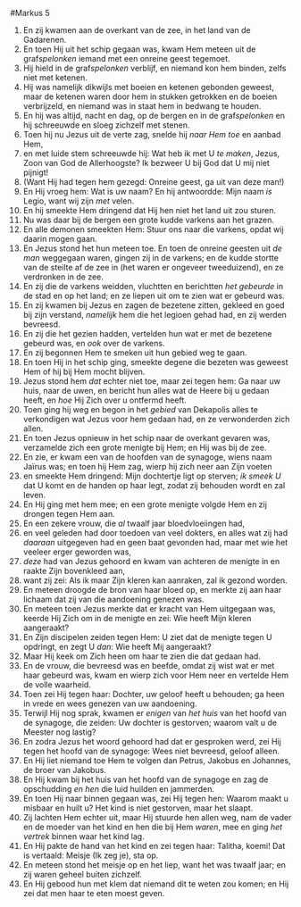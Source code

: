 #Markus 5
1. En zij kwamen aan de overkant van de zee, in het land van de Gadarenen.
2. En toen Hij uit het schip gegaan was, kwam Hem meteen uit de graf*spelonken* iemand met een onreine geest tegemoet.
3. Hij hield in de graf*spelonken* verblijf, en niemand kon hem binden, zelfs niet met ketenen.
4. Hij was namelijk dikwijls met boeien en ketenen gebonden geweest, maar de ketenen waren door hem in stukken getrokken en de boeien verbrijzeld, en niemand was in staat hem in bedwang te houden.
5. En hij was altijd, nacht en dag, op de bergen en in de graf*spelonken* en hij schreeuwde en sloeg zichzelf met stenen.
6. Toen hij nu Jezus uit de verte zag, snelde hij *naar Hem toe* en aanbad Hem,
7. en met luide stem schreeuwde hij: Wat heb ik met U *te maken*, Jezus, Zoon van God de Allerhoogste? Ik bezweer U bij God dat U mij niet pijnigt!
8. (Want Hij had tegen hem gezegd: Onreine geest, ga uit van deze man!)
9. En Hij vroeg hem: Wat is uw naam? En hij antwoordde: Mijn naam *is* Legio, want wij zijn *met* velen.
10. En hij smeekte Hem dringend dat Hij hen niet het land uit zou sturen.
11. Nu was daar bij de bergen een grote kudde varkens aan het grazen.
12. En alle demonen smeekten Hem: Stuur ons naar die varkens, opdat wij daarin mogen gaan.
13. En Jezus stond het hun meteen toe. En toen de onreine geesten uit *de man* weggegaan waren, gingen zij in de varkens; en de kudde stortte van de steilte af de zee in (het waren er ongeveer tweeduizend), en ze verdronken in de zee.
14. En zij die de varkens weidden, vluchtten en berichtten *het gebeurde* in de stad en op het land; en ze liepen uit om te zien wat er gebeurd was.
15. En zij kwamen bij Jezus en zagen de bezetene zitten, gekleed en goed bij zijn verstand, *namelijk* hem die het legioen gehad had, en zij werden bevreesd.
16. En zij die het gezien hadden, vertelden hun wat er met de bezetene gebeurd was, en *ook* over de varkens.
17. En zij begonnen Hem te smeken uit hun gebied weg te gaan.
18. En toen Hij in het schip ging, smeekte degene die bezeten was geweest Hem of hij bij Hem mocht blijven.
19. Jezus stond hem *dat* echter niet toe, maar zei tegen hem: Ga naar uw huis, naar de uwen, en bericht hun alles wat de Heere bij u gedaan heeft, en *hoe* Hij Zich over u ontfermd heeft.
20. Toen ging hij weg en begon in het *gebied* van Dekapolis alles te verkondigen wat Jezus voor hem gedaan had, en ze verwonderden zich allen.
21. En toen Jezus opnieuw in het schip naar de overkant gevaren was, verzamelde zich een grote menigte bij Hem; en Hij was bij de zee.
22. En zie, er kwam een van de hoofden van de synagoge, wiens naam Jaïrus was; en toen hij Hem zag, wierp hij zich neer aan Zijn voeten
23. en smeekte Hem dringend: Mijn dochtertje ligt op sterven; *ik smeek U* dat U komt en de handen op haar legt, zodat zij behouden wordt en zal leven.
24. En Hij ging met hem mee; en een grote menigte volgde Hem en zij drongen tegen Hem aan.
25. En een zekere vrouw, die *al* twaalf jaar bloedvloeiingen had,
26. en veel geleden had door toedoen van veel dokters, en alles wat zij had *daaraan* uitgegeven had en geen baat gevonden had, maar met wie het veeleer erger geworden was,
27. *deze* had van Jezus gehoord en kwam van achteren de menigte in en raakte Zijn bovenkleed aan,
28. want zij zei: Als ik maar Zijn kleren kan aanraken, zal ik gezond worden.
29. En meteen droogde de bron van haar bloed op, en merkte zij aan haar lichaam dat zij van die aandoening genezen was.
30. En meteen toen Jezus merkte dat er kracht van Hem uitgegaan was, keerde Hij Zich om in de menigte en zei: Wie heeft Mijn kleren aangeraakt?
31. En Zijn discipelen zeiden tegen Hem: U ziet dat de menigte tegen U opdringt, en zegt U *dan*: Wie heeft Mij aangeraakt?
32. Maar Hij keek om Zich heen om haar te zien die dat gedaan had.
33. En de vrouw, die bevreesd was en beefde, omdat zij wist wat er met haar gebeurd was, kwam en wierp zich voor Hem neer en vertelde Hem de volle waarheid.
34. Toen zei Hij tegen haar: Dochter, uw geloof heeft u behouden; ga heen in vrede en wees genezen van uw aandoening.
35. Terwijl Hij nog sprak, kwamen er *enigen* van *het huis* van het hoofd van de synagoge, die zeiden: Uw dochter is gestorven; waarom valt u de Meester nog lastig?
36. En zodra Jezus het woord gehoord had dat er gesproken werd, zei Hij tegen het hoofd van de synagoge: Wees niet bevreesd, geloof alleen.
37. En Hij liet niemand toe Hem te volgen dan Petrus, Jakobus en Johannes, de broer van Jakobus.
38. En Hij kwam bij het huis van het hoofd van de synagoge en zag de opschudding *en hen* die luid huilden en jammerden.
39. En toen Hij naar binnen gegaan was, zei Hij tegen hen: Waarom maakt u misbaar en huilt u? Het kind is niet gestorven, maar het slaapt.
40. Zij lachten Hem echter uit, maar Hij stuurde hen allen weg, nam de vader en de moeder van het kind en hen die bij Hem *waren*, mee en ging *het vertrek* binnen waar het kind lag.
41. En Hij pakte de hand van het kind en zei tegen haar: Talitha, koemi! Dat is vertaald: Meisje (Ik zeg je), sta op.
42. En meteen stond het meisje op en het liep, want het was twaalf jaar; en zij waren geheel buiten zichzelf.
43. En Hij gebood hun met klem dat niemand dit te weten zou komen; en Hij zei dat men haar te eten moest geven.
